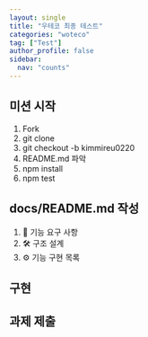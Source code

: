 ```yaml
---
layout: single
title: "우테코 최종 테스트"
categories: "woteco"
tag: ["Test"]
author_profile: false
sidebar:
  nav: "counts"
---
```


## 미션 시작

1. Fork
2. git clone
3. git checkout -b kimmireu0220
4. README.md 파악
5. npm install
6. npm test

## docs/README.md 작성

1. 🚀 기능 요구 사항
2. 🛠️ 구조 설계
3. ⚙️ 기능 구현 목록

## 구현

## 과제 제출
